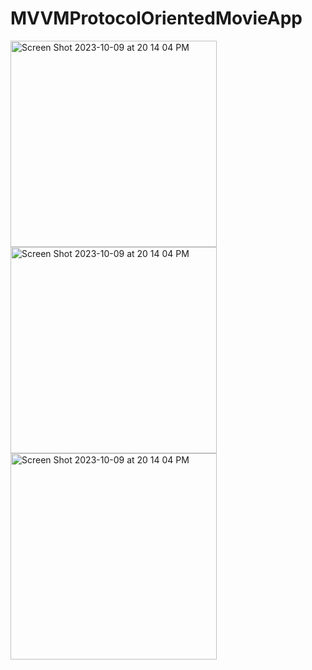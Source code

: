 # MVVMProtocolOrientedMovieApp

<img width="330" alt="Screen Shot 2023-10-09 at 20 14 04 PM" src="https://github.com/Skywalkerkan/MVVMProtocolOrientedMovieApp/assets/117943189/92c95bb2-eea7-4766-b264-5b99ef98bb2f">
<img width="330" alt="Screen Shot 2023-10-09 at 20 14 04 PM" src="https://github.com/Skywalkerkan/MVVMProtocolOrientedMovieApp/assets/117943189/bb0a39fb-138f-47b8-9cbf-e3d55bd8b4f9">
<img width="330" alt="Screen Shot 2023-10-09 at 20 14 04 PM" src="https://github.com/Skywalkerkan/MVVMProtocolOrientedMovieApp/assets/117943189/bb4f71ae-f9c9-420d-8ae5-ed7682ae656c">
